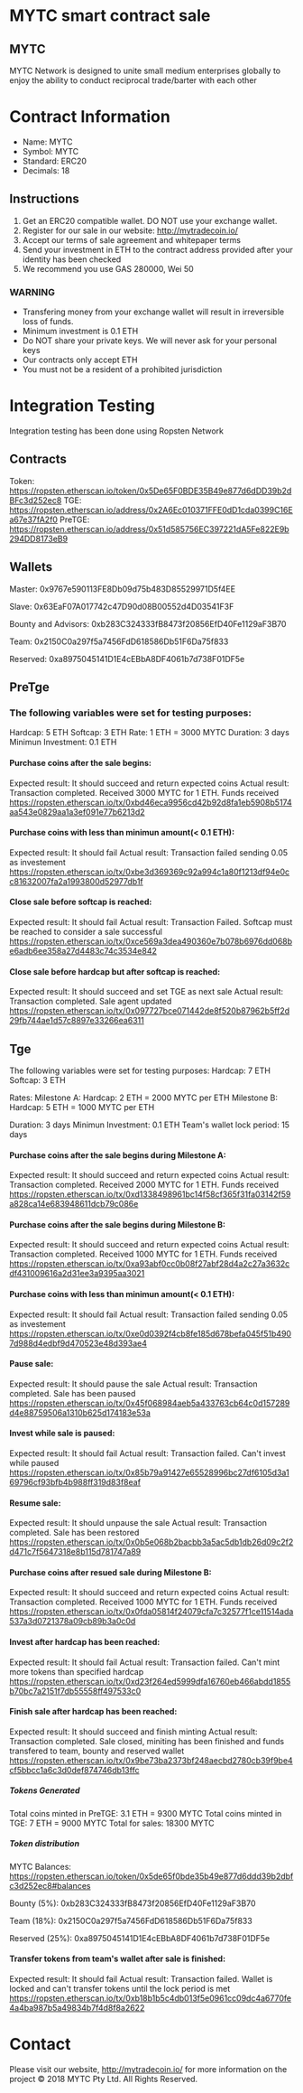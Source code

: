 # MYTC smart contract sale

## MYTC

MYTC Network is designed to unite small medium enterprises globally to enjoy the ability to conduct reciprocal trade/barter with each other

# Contract Information

* Name: MYTC
* Symbol: MYTC
* Standard: ERC20
* Decimals: 18

## Instructions

1. Get an ERC20 compatible wallet. DO NOT use your exchange wallet.
2. Register for our sale in our website: http://mytradecoin.io/
3. Accept our terms of sale agreement and whitepaper terms
4. Send your investment in ETH to the contract address provided after your identity has been checked
5. We recommend you use GAS 280000, Wei 50

### WARNING

* Transfering money from your exchange wallet will result in irreversible loss of funds.
* Minimum investment is 0.1 ETH
* Do NOT share your private keys. We will never ask for your personal keys
* Our contracts only accept ETH
* You must not be a resident of a prohibited jurisdiction

# Integration Testing
Integration testing has been done using Ropsten Network

## Contracts
Token: https://ropsten.etherscan.io/token/0x5De65F0BDE35B49e877d6dDD39b2dBFc3d252ec8
TGE: https://ropsten.etherscan.io/address/0x2A6Ec010371FFE0dD1cda0399C16Ea67e37fA2f0
PreTGE: https://ropsten.etherscan.io/address/0x51d585756EC397221dA5Fe822E9b294DD8173eB9

## Wallets
Master:
0x9767e590113FE8Db09d75b483D85529971D5f4EE

Slave:
0x63EaF07A017742c47D90d08B00552d4D03541F3F

Bounty and Advisors:
0xb283C324333fB8473f20856EfD40Fe1129aF3B70

Team:
0x2150C0a297f5a7456FdD618586Db51F6Da75f833

Reserved:
0xa8975045141D1E4cEBbA8DF4061b7d738F01DF5e

## PreTge

### The following variables were set for testing purposes:

Hardcap: 5 ETH
Softcap: 3 ETH
Rate: 1 ETH = 3000 MYTC
Duration: 3 days
Minimun Investment: 0.1 ETH


#### Purchase coins after the sale begins:
Expected result: It should succeed and return expected coins
Actual result: Transaction completed. Received 3000 MYTC for 1 ETH. Funds received
https://ropsten.etherscan.io/tx/0xbd46eca9956cd42b92d8fa1eb5908b5174aa543e0829aa1a3ef091e77b6213d2

#### Purchase coins with less than minimun amount(< 0.1 ETH):
Expected result: It should fail
Actual result: Transaction failed sending 0.05 as investement
https://ropsten.etherscan.io/tx/0xbe3d369369c92a994c1a80f1213df94e0cc81632007fa2a1993800d52977db1f

#### Close sale before softcap is reached:
Expected result: It should fail
Actual result: Transaction Failed. Softcap must be reached to consider a sale successful
https://ropsten.etherscan.io/tx/0xce569a3dea490360e7b078b6976dd068be6adb6ee358a27d4483c74c3534e842

#### Close sale before hardcap but after softcap is reached:
Expected result: It should succeed and set TGE as next sale
Actual result: Transaction completed. Sale agent updated
https://ropsten.etherscan.io/tx/0x097727bce071442de8f520b87962b5ff2d29fb744ae1d57c8897e33266ea6311

## Tge

The following variables were set for testing purposes:
Hardcap: 7 ETH
Softcap: 3 ETH

Rates: 
Milestone A: Hardcap: 2 ETH = 2000 MYTC per ETH
Milestone B: Hardcap: 5 ETH = 1000 MYTC per ETH

Duration: 3 days
Minimun Investment: 0.1 ETH
Team's wallet lock period: 15 days

#### Purchase coins after the sale begins during Milestone A:
Expected result: It should succeed and return expected coins
Actual result: Transaction completed. Received 2000 MYTC for 1 ETH. Funds received
https://ropsten.etherscan.io/tx/0xd1338498961bc14f58cf365f31fa03142f59a828ca14e683948611dcb79c086e

#### Purchase coins after the sale begins during Milestone B:
Expected result: It should succeed and return expected coins
Actual result: Transaction completed. Received 1000 MYTC for 1 ETH. Funds received
https://ropsten.etherscan.io/tx/0xa93abf0cc0b08f27abf28d4a2c27a3632cdf431009616a2d31ee3a9395aa3021

#### Purchase coins with less than minimun amount(< 0.1 ETH):
Expected result: It should fail
Actual result: Transaction failed sending 0.05 as investement
https://ropsten.etherscan.io/tx/0xe0d0392f4cb8fe185d678befa045f51b4907d988d4edbf9d470523e48d393ae4

#### Pause sale:
Expected result: It should pause the sale
Actual result: Transaction completed. Sale has been paused
https://ropsten.etherscan.io/tx/0x45f068984aeb5a433763cb64c0d157289d4e88759506a1310b625d174183e53a

#### Invest while sale is paused:
Expected result: It should fail
Actual result: Transaction failed. Can't invest while paused
https://ropsten.etherscan.io/tx/0x85b79a91427e65528996bc27df6105d3a169796cf93bfb4b988ff319d83f8eaf

#### Resume sale:
Expected result: It should unpause the sale
Actual result: Transaction completed. Sale has been restored
https://ropsten.etherscan.io/tx/0x0b5e068b2bacbb3a5ac5db1db26d09c2f2d471c7f5647318e8b115d781747a89

#### Purchase coins after resued sale during Milestone B:
Expected result: It should succeed and return expected coins
Actual result: Transaction completed. Received 1000 MYTC for 1 ETH. Funds received
https://ropsten.etherscan.io/tx/0x0fda05814f24079cfa7c32577f1ce11514ada537a3d0721378a09cb89b3a0c0d

#### Invest after hardcap has been reached:
Expected result: It should fail
Actual result: Transaction failed. Can't mint more tokens than specified hardcap
https://ropsten.etherscan.io/tx/0xd23f264ed5999dfa16760eb466abdd1855b70bc7a2151f7db55558ff497533c0

#### Finish sale after hardcap has been reached:
Expected result: It should succeed and finish minting
Actual result: Transaction completed. Sale closed, miniting has been finished and funds transfered to team, bounty and reserved wallet
https://ropsten.etherscan.io/tx/0x9be73ba2373bf248aecbd2780cb39f9be4cf5bbcc1a6c3d0def874746db13ffc

##### Tokens Generated

Total coins minted in PreTGE: 3.1 ETH = 9300 MYTC
Total coins minted in TGE: 7 ETH = 9000 MYTC
Total for sales: 18300 MYTC

##### Token distribution

MYTC Balances:
https://ropsten.etherscan.io/token/0x5de65f0bde35b49e877d6ddd39b2dbfc3d252ec8#balances

Bounty (5%): 
0xb283C324333fB8473f20856EfD40Fe1129aF3B70

Team (18%):
0x2150C0a297f5a7456FdD618586Db51F6Da75f833

Reserved (25%):
0xa8975045141D1E4cEBbA8DF4061b7d738F01DF5e

#### Transfer tokens from team's wallet after sale is finished:
Expected result: It should fail
Actual result: Transaction failed. Wallet is locked and can't transfer tokens until the lock period is met
https://ropsten.etherscan.io/tx/0xb18b1b5c4db013f5e0961cc09dc4a6770fe4a4ba987b5a49834b7f4d8f8a2622

 
# Contact

Please visit our website, http://mytradecoin.io/ for more information on the project
© 2018 MYTC Pty Ltd. All Rights Reserved.
